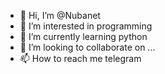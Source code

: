 - 👋 Hi, I’m @Nubanet
- 👀 I’m interested in programming 
- 🌱 I’m currently learning python
- 💞️ I’m looking to collaborate on ...
- 📫 How to reach me telegram

<!---
Nubanet/Nubanet is a ✨ special ✨ repository because its `README.md` (this file) appears on your GitHub profile.
You can click the Preview link to take a look at your changes.
--->

